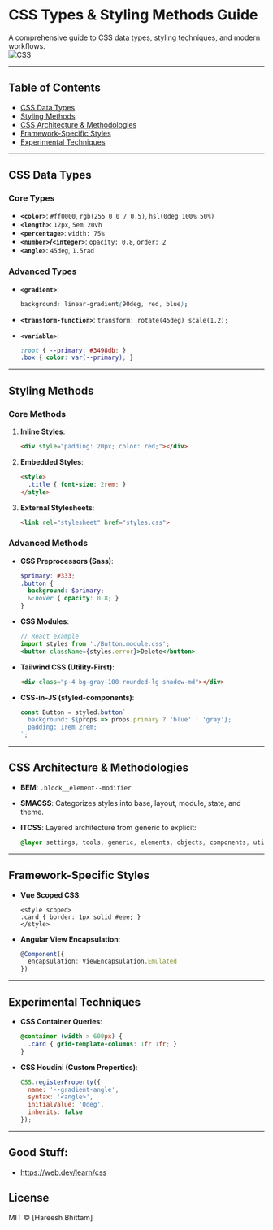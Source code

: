# CSS Types & Styling Methods Guide

A comprehensive guide to CSS data types, styling techniques, and modern workflows.  
![CSS](https://img.shields.io/badge/CSS-Expert-blue?logo=css3)

---

## Table of Contents  

- [CSS Data Types](#css-data-types)  
- [Styling Methods](#styling-methods)  
- [CSS Architecture & Methodologies](#css-architecture--methodologies)  
- [Framework-Specific Styles](#framework-specific-styles)  
- [Experimental Techniques](#experimental-techniques)  

---

## CSS Data Types  

### Core Types  

- **`<color>`**: `#ff0000`, `rgb(255 0 0 / 0.5)`, `hsl(0deg 100% 50%)`  
- **`<length>`**: `12px`, `5em`, `20vh`  
- **`<percentage>`**: `width: 75%`  
- **`<number>`/`<integer>`**: `opacity: 0.8`, `order: 2`  
- **`<angle>`**: `45deg`, `1.5rad`  

### Advanced Types  

- **`<gradient>`**:  

  ```css
  background: linear-gradient(90deg, red, blue);
  ```

- **`<transform-function>`**: `transform: rotate(45deg) scale(1.2);`  
- **`<variable>`**:  

  ```css
  :root { --primary: #3498db; }
  .box { color: var(--primary); }
  ```

---

## Styling Methods  

### Core Methods  

1. **Inline Styles**:  

   ```html
   <div style="padding: 20px; color: red;"></div>
   ```  

2. **Embedded Styles**:  

   ```html
   <style>
     .title { font-size: 2rem; }
   </style>
   ```  

3. **External Stylesheets**:  

   ```html
   <link rel="stylesheet" href="styles.css">
   ```  

### Advanced Methods  

- **CSS Preprocessors (Sass)**:  

  ```scss
  $primary: #333;
  .button {
    background: $primary;
    &:hover { opacity: 0.8; }
  }
  ```  

- **CSS Modules**:  

  ```jsx
  // React example
  import styles from './Button.module.css';
  <button className={styles.error}>Delete</button>
  ```  

- **Tailwind CSS (Utility-First)**:  

  ```html
  <div class="p-4 bg-gray-100 rounded-lg shadow-md"></div>
  ```  

- **CSS-in-JS (styled-components)**:  

  ```jsx
  const Button = styled.button`
    background: ${props => props.primary ? 'blue' : 'gray'};
    padding: 1rem 2rem;
  `;
  ```  

---

## CSS Architecture & Methodologies  

- **BEM**: `.block__element--modifier`  
- **SMACSS**: Categorizes styles into base, layout, module, state, and theme.  
- **ITCSS**: Layered architecture from generic to explicit:  

  ```css
  @layer settings, tools, generic, elements, objects, components, utilities;
  ```  

---

## Framework-Specific Styles  

- **Vue Scoped CSS**:  

  ```vue
  <style scoped>
  .card { border: 1px solid #eee; }
  </style>
  ```  

- **Angular View Encapsulation**:  

  ```typescript
  @Component({
    encapsulation: ViewEncapsulation.Emulated
  })
  ```  

---

## Experimental Techniques  

- **CSS Container Queries**:  

  ```css
  @container (width > 600px) {
    .card { grid-template-columns: 1fr 1fr; }
  }
  ```  

- **CSS Houdini (Custom Properties)**:  

  ```js
  CSS.registerProperty({
    name: '--gradient-angle',
    syntax: '<angle>',
    initialValue: '0deg',
    inherits: false
  });
  ```  

---

## Good Stuff:
- https://web.dev/learn/css

## License  

MIT © [Hareesh Bhittam]

